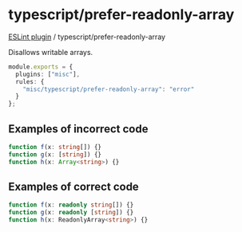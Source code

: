 # typescript/prefer-readonly-array

[ESLint plugin](https://iliubinskii.github.io/eslint-plugin-misc/) / typescript/prefer-readonly-array

Disallows writable arrays.

```ts
module.exports = {
  plugins: ["misc"],
  rules: {
    "misc/typescript/prefer-readonly-array": "error"
  }
};
```

## Examples of incorrect code

```ts
function f(x: string[]) {}
function g(x: [string]) {}
function h(x: Array<string>) {}
```

## Examples of correct code

```ts
function f(x: readonly string[]) {}
function g(x: readonly [string]) {}
function h(x: ReadonlyArray<string>) {}
```
